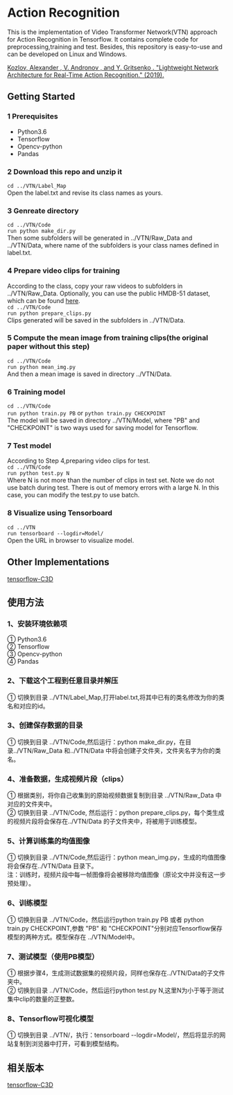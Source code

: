 # Action Recognition
This is the implementation of Video Transformer Network(VTN) approach for Action Recognition in Tensorflow. It contains complete code for preprocessing,training and test. Besides, this repository is easy-to-use and can be developed on Linux and Windows.  

[Kozlov, Alexander , V. Andronov , and Y. Gritsenko . "Lightweight Network Architecture for Real-Time Action Recognition." (2019).](https://arxiv.org/abs/1905.08711)

## Getting Started
### 1 Prerequisites  
* Python3.6  
* Tensorflow  
* Opencv-python  
* Pandas  

### 2 Download this repo and unzip it  
`cd ../VTN/Label_Map`  
Open the label.txt and revise its class names as yours.  

### 3 Genreate directory  
`cd ../VTN/Code`  
`run python make_dir.py`  
Then some subfolders will be generated in ../VTN/Raw_Data and ../VTN/Data, where name of the subfolders is your class names defined in label.txt.  

### 4 Prepare video clips for training  
According to the class, copy your raw videos to subfolders in ../VTN/Raw_Data. Optionally, you can use the public HMDB-51 dataset, which can be found [here](http://serre-lab.clps.brown.edu/resource/hmdb-a-large-human-motion-database/).  
`cd ../VTN/Code`  
`run python prepare_clips.py`  
Clips generated will be saved in the subfolders in ../VTN/Data.  

### 5 Compute the mean image from training clips(the original paper without this step)  
`cd ../VTN/Code`  
`run python mean_img.py`    
And then a mean image is saved in directory ../VTN/Data.  

### 6 Training model  
`cd ../VTN/Code`  
`run python train.py PB` or `python train.py CHECKPOINT`  
The model will be saved in directory ../VTN/Model, where "PB" and "CHECKPOINT" is two ways used for saving model for Tensorflow.  
 
### 7 Test model  
According to Step 4,preparing video clips for test.  
`cd ../VTN/Code`  
`run python test.py N`  
Where N is not more than the number of clips in test set. Note we do not use batch during test. There is out of memory errors with a large N. In this case, you can modify the test.py to use batch.    

### 8 Visualize using Tensorboard  
`cd ../VTN`  
`run tensorboard --logdir=Model/`   
Open the URL in browser to visualize model.  
 
## Other Implementations
[tensorflow-C3D](https://github.com/xiaogangLi/tensorflow-C3D)


## 使用方法  

### 1、安装环境依赖项  
 ① Python3.6  
 ② Tensorflow  
 ③ Opencv-python  
 ④ Pandas  

### 2、下载这个工程到任意目录并解压  
① 切换到目录 ../VTN/Label_Map,打开label.txt,将其中已有的类名修改为你的类名和对应的id。  

### 3、创建保存数据的目录  
① 切换到目录 ../VTN/Code,然后运行：python make_dir.py，在目录../VTN/Raw_Data 和../VTN/Data 中将会创建子文件夹，文件夹名字为你的类名。  

### 4、准备数据，生成视频片段（clips）  
① 根据类别，将你自己收集到的原始视频数据复制到目录 ../VTN/Raw_Data 中对应的文件夹中。  
② 切换到目录 ../VTN/Code, 然后运行：python prepare_clips.py，每个类生成的视频片段将会保存在../VTN/Data 的子文件夹中，将被用于训练模型。  

### 5、计算训练集的均值图像  
① 切换到目录 ../VTN/Code,然后运行：python mean_img.py，生成的均值图像将会保存在../VTN/Data 目录下。  
注：训练时，视频片段中每一帧图像将会被移除均值图像（原论文中并没有这一步预处理）。  

### 6、训练模型  
① 切换到目录 ../VTN/Code，然后运行python train.py PB 或者 python train.py CHECKPOINT,参数 "PB" 和 "CHECKPOINT"分别对应Tensorflow保存模型的两种方式。模型保存在 ../VTN/Model中。  

### 7、测试模型（使用PB模型）  
① 根据步骤4，生成测试数据集的视频片段，同样也保存在../VTN/Data的子文件夹中。  
② 切换到目录 ../VTN/Code，然后运行python test.py N,这里N为小于等于测试集中clip的数量的正整数。  

### 8、Tensorflow可视化模型  
① 切换到目录 ../VTN/，执行：tensorboard --logdir=Model/，然后将显示的网站复制到浏览器中打开，可看到模型结构。  

## 相关版本
[tensorflow-C3D](https://github.com/xiaogangLi/tensorflow-C3D)
